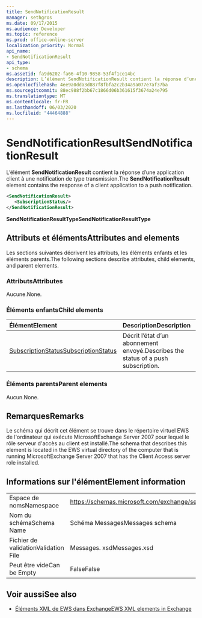 ```yaml
---
title: SendNotificationResult
manager: sethgros
ms.date: 09/17/2015
ms.audience: Developer
ms.topic: reference
ms.prod: office-online-server
localization_priority: Normal
api_name:
- SendNotificationResult
api_type:
- schema
ms.assetid: fa9d6202-fa66-4f10-9858-53f4f1ce14bc
description: L’élément SendNotificationResult contient la réponse d’une application client à une notification de type transmission.
ms.openlocfilehash: 4ee9a0dda3d887f8fbfa2c2b34a9a077e7af37ba
ms.sourcegitcommit: 88ec988f2bb67c1866d06b361615f3674a24e795
ms.translationtype: MT
ms.contentlocale: fr-FR
ms.lasthandoff: 06/03/2020
ms.locfileid: "44464888"
---
```

# <a name="sendnotificationresult"></a><span data-ttu-id="1c093-103">SendNotificationResult</span><span class="sxs-lookup"><span data-stu-id="1c093-103">SendNotificationResult</span></span>

<span data-ttu-id="1c093-104">L’élément **SendNotificationResult** contient la réponse d’une application client à une notification de type transmission.</span><span class="sxs-lookup"><span data-stu-id="1c093-104">The **SendNotificationResult** element contains the response of a client application to a push notification.</span></span> 
  
```xml
<SendNotificationResult>
   <SubscriptionStatus/>
</SendNotificationResult>
```

 <span data-ttu-id="1c093-105">**SendNotificationResultType**</span><span class="sxs-lookup"><span data-stu-id="1c093-105">**SendNotificationResultType**</span></span>
## <a name="attributes-and-elements"></a><span data-ttu-id="1c093-106">Attributs et éléments</span><span class="sxs-lookup"><span data-stu-id="1c093-106">Attributes and elements</span></span>

<span data-ttu-id="1c093-107">Les sections suivantes décrivent les attributs, les éléments enfants et les éléments parents.</span><span class="sxs-lookup"><span data-stu-id="1c093-107">The following sections describe attributes, child elements, and parent elements.</span></span>
  
### <a name="attributes"></a><span data-ttu-id="1c093-108">Attributs</span><span class="sxs-lookup"><span data-stu-id="1c093-108">Attributes</span></span>

<span data-ttu-id="1c093-109">Aucune.</span><span class="sxs-lookup"><span data-stu-id="1c093-109">None.</span></span>
  
### <a name="child-elements"></a><span data-ttu-id="1c093-110">Éléments enfants</span><span class="sxs-lookup"><span data-stu-id="1c093-110">Child elements</span></span>

|<span data-ttu-id="1c093-111">**Élément**</span><span class="sxs-lookup"><span data-stu-id="1c093-111">**Element**</span></span>|<span data-ttu-id="1c093-112">**Description**</span><span class="sxs-lookup"><span data-stu-id="1c093-112">**Description**</span></span>|
|:-----|:-----|
|[<span data-ttu-id="1c093-113">SubscriptionStatus</span><span class="sxs-lookup"><span data-stu-id="1c093-113">SubscriptionStatus</span></span>](subscriptionstatus.md) <br/> |<span data-ttu-id="1c093-114">Décrit l’état d’un abonnement envoyé.</span><span class="sxs-lookup"><span data-stu-id="1c093-114">Describes the status of a push subscription.</span></span>  <br/> |
   
### <a name="parent-elements"></a><span data-ttu-id="1c093-115">Éléments parents</span><span class="sxs-lookup"><span data-stu-id="1c093-115">Parent elements</span></span>

<span data-ttu-id="1c093-116">Aucun.</span><span class="sxs-lookup"><span data-stu-id="1c093-116">None.</span></span>
  
## <a name="remarks"></a><span data-ttu-id="1c093-117">Remarques</span><span class="sxs-lookup"><span data-stu-id="1c093-117">Remarks</span></span>

<span data-ttu-id="1c093-118">Le schéma qui décrit cet élément se trouve dans le répertoire virtuel EWS de l'ordinateur qui exécute MicrosoftExchange Server 2007 pour lequel le rôle serveur d'accès au client est installé.</span><span class="sxs-lookup"><span data-stu-id="1c093-118">The schema that describes this element is located in the EWS virtual directory of the computer that is running MicrosoftExchange Server 2007 that has the Client Access server role installed.</span></span>
  
## <a name="element-information"></a><span data-ttu-id="1c093-119">Informations sur l'élément</span><span class="sxs-lookup"><span data-stu-id="1c093-119">Element information</span></span>

|||
|:-----|:-----|
|<span data-ttu-id="1c093-120">Espace de noms</span><span class="sxs-lookup"><span data-stu-id="1c093-120">Namespace</span></span>  <br/> |https://schemas.microsoft.com/exchange/services/2006/messages  <br/> |
|<span data-ttu-id="1c093-121">Nom du schéma</span><span class="sxs-lookup"><span data-stu-id="1c093-121">Schema Name</span></span>  <br/> |<span data-ttu-id="1c093-122">Schéma Messages</span><span class="sxs-lookup"><span data-stu-id="1c093-122">Messages schema</span></span>  <br/> |
|<span data-ttu-id="1c093-123">Fichier de validation</span><span class="sxs-lookup"><span data-stu-id="1c093-123">Validation File</span></span>  <br/> |<span data-ttu-id="1c093-124">Messages. xsd</span><span class="sxs-lookup"><span data-stu-id="1c093-124">Messages.xsd</span></span>  <br/> |
|<span data-ttu-id="1c093-125">Peut être vide</span><span class="sxs-lookup"><span data-stu-id="1c093-125">Can be Empty</span></span>  <br/> |<span data-ttu-id="1c093-126">False</span><span class="sxs-lookup"><span data-stu-id="1c093-126">False</span></span>  <br/> |
   
## <a name="see-also"></a><span data-ttu-id="1c093-127">Voir aussi</span><span class="sxs-lookup"><span data-stu-id="1c093-127">See also</span></span>



- [<span data-ttu-id="1c093-128">Éléments XML de EWS dans Exchange</span><span class="sxs-lookup"><span data-stu-id="1c093-128">EWS XML elements in Exchange</span></span>](ews-xml-elements-in-exchange.md)

